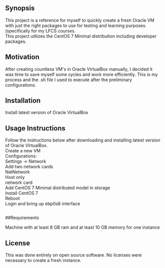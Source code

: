 ## Synopsis  

This project is a reference for myself to quickly create a fresh Oracle VM with just the right packages to use for testing and learning purposes. (specifically for my LFCS courses.  
This project utilizes the CentOS 7 Minimal distribution including developer packages.  

## Motivation  

After creating countless VM's in Oracle VirtualBox manually, I decided it was time to save myself some cycles and work more efficiently. This is my process and the .sh file I used to execute after the preliminary configurations.  

## Installation  

Install latest version of Oracle VirtualBox  

## Usage Instructions  

Follow the instructions below after downloading and installing latest version of Oracle VIrtualBox.  
Create a new VM  
Configurations:  
Settings  -> Network  
Add two network cards  
NatNetwork  
Host only  
network card  
Add CentOS 7 Minimal distributed model in storage  
Install CentOS 7  
Reboot  
Login and bring up ebp0s8 interface  
```nmcli conn up enp0s8
```

##Requirements  

Machine with at least 8 GB ram and at least 10 GB memory for one instance  

## License  

This was done entirely on open source software. No licenses were necessary to create a fresh instance.  
